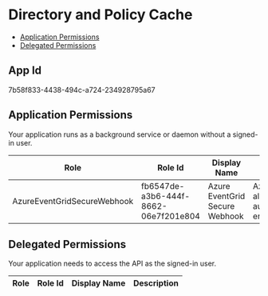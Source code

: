 # Directory and Policy Cache
- [Application Permissions](#application-permissions)
- [Delegated Permissions](#delegated-permissions)

## App Id
7b58f833-4438-494c-a724-234928795a67

## Application Permissions
Your application runs as a background service or daemon without a signed-in user.

| Role | Role Id | Display Name | Description |
|---|---|---|---|
| AzureEventGridSecureWebhook | fb6547de-a3b6-444f-8662-06e7f201e804 | Azure EventGrid Secure Webhook | AzureEventGridSecureWebhook allows EventGrid to be authorized in the BvdSync endpoint |

## Delegated Permissions
Your application needs to access the API as the signed-in user. 

| Role | Role Id | Display Name | Description |
|---|---|---|---|

